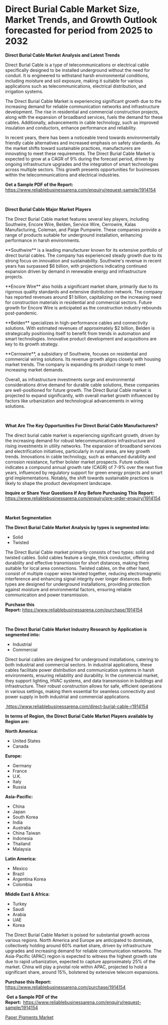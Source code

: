 <p><h1>Direct Burial Cable Market Size, Market Trends, and Growth Outlook forecasted for period from 2025 to 2032</h1></p><p><strong>Direct Burial Cable Market Analysis and Latest Trends</strong></p>
<p><p>Direct Burial Cable is a type of telecommunications or electrical cable specifically designed to be installed underground without the need for conduit. It is engineered to withstand harsh environmental conditions, including moisture and soil exposure, making it suitable for various applications such as telecommunications, electrical distribution, and irrigation systems. </p><p>The Direct Burial Cable Market is experiencing significant growth due to the increasing demand for reliable communication networks and infrastructure development. The rise in residential and commercial construction projects, along with the expansion of broadband services, fuels the demand for these cables. Additionally, advancements in cable technology, such as improved insulation and conductors, enhance performance and reliability.</p><p>In recent years, there has been a noticeable trend towards environmentally friendly cable alternatives and increased emphasis on safety standards. As the market shifts toward sustainable practices, manufacturers are innovating to meet these requirements. The Direct Burial Cable Market is expected to grow at a CAGR of 9% during the forecast period, driven by ongoing infrastructure upgrades and the integration of smart technologies across multiple sectors. This growth presents opportunities for businesses within the telecommunications and electrical industries.</p></p>
<p><strong>Get a Sample PDF of the Report:&nbsp;</strong> <a href="https://www.reliablebusinessarena.com/enquiry/request-sample/1914154?utm_campaign=2133&utm_medium=2&utm_source=Github&utm_content=ia&utm_term=01042025&utm_id=direct-burial-cable">https://www.reliablebusinessarena.com/enquiry/request-sample/1914154</a></p>
<p>&nbsp;</p>
<p><strong>Direct Burial Cable Major Market Players</strong></p>
<p><p>The Direct Burial Cable market features several key players, including Southwire, Encore Wire, Belden, Service Wire, Cerrowire, Kalas Manufacturing, Coleman, and Paige Pumpwire. These companies provide a range of products suitable for underground installation, enhancing performance in harsh environments.</p><p>**Southwire** is a leading manufacturer known for its extensive portfolio of direct burial cables. The company has experienced steady growth due to its strong focus on innovation and sustainability. Southwire's revenue in recent years has surpassed $6 billion, with projections indicating continued expansion driven by demand in renewable energy and infrastructure projects.</p><p>**Encore Wire** also holds a significant market share, primarily due to its rigorous quality standards and extensive distribution network. The company has reported revenues around $1 billion, capitalizing on the increasing need for construction materials in residential and commercial sectors. Future growth for Encore Wire is anticipated as the construction industry rebounds post-pandemic.</p><p>**Belden** specializes in high-performance cables and connectivity solutions. With estimated revenues of approximately $2 billion, Belden is strategically positioning itself to benefit from trends in automation and smart technologies. Innovative product development and acquisitions are key to its growth strategy.</p><p>**Cerrowire**, a subsidiary of Southwire, focuses on residential and commercial wiring solutions. Its revenue growth aligns closely with housing market trends. The company is expanding its product range to meet increasing market demands.</p><p>Overall, as infrastructure investments surge and environmental considerations drive demand for durable cable solutions, these companies are well-positioned for future growth. The Direct Burial Cable market is projected to expand significantly, with overall market growth influenced by factors like urbanization and technological advancements in wiring solutions.</p></p>
<p>&nbsp;</p>
<p><strong>What Are The Key Opportunities For Direct Burial Cable Manufacturers?</strong></p>
<p><p>The direct burial cable market is experiencing significant growth, driven by the increasing demand for robust telecommunications infrastructure and rising investments in utility networks. The expansion of broadband services and electrification initiatives, particularly in rural areas, are key growth trends. Innovations in cable technology, such as enhanced durability and corrosion resistance, further bolster market prospects. Future outlook indicates a compound annual growth rate (CAGR) of 7-9% over the next five years, influenced by regulatory support for green energy projects and smart grid implementations. Notably, the shift towards sustainable practices is likely to shape the product development landscape.</p></p>
<p><strong>Inquire or Share Your Questions If Any Before Purchasing This Report:</strong> <a href="https://www.reliablebusinessarena.com/enquiry/pre-order-enquiry/1914154?utm_campaign=2133&utm_medium=2&utm_source=Github&utm_content=ia&utm_term=01042025&utm_id=direct-burial-cable">https://www.reliablebusinessarena.com/enquiry/pre-order-enquiry/1914154</a></p>
<p>&nbsp;</p>
<p><strong>Market Segmentation</strong></p>
<p><strong>The Direct Burial Cable Market Analysis by types is segmented into:</strong></p>
<p><ul><li>Solid</li><li>Twisted</li></ul></p>
<p><p>The Direct Burial Cable market primarily consists of two types: solid and twisted cables. Solid cables feature a single, thick conductor, offering durability and effective transmission for short distances, making them suitable for local area connections. Twisted cables, on the other hand, consist of multiple copper wires twisted together, reducing electromagnetic interference and enhancing signal integrity over longer distances. Both types are designed for underground installations, providing protection against moisture and environmental factors, ensuring reliable communication and power transmission.</p></p>
<p><strong>Purchase this Report:&nbsp;</strong><a href="https://www.reliablebusinessarena.com/purchase/1914154?utm_campaign=2133&utm_medium=2&utm_source=Github&utm_content=ia&utm_term=01042025&utm_id=direct-burial-cable">https://www.reliablebusinessarena.com/purchase/1914154</a></p>
<p>&nbsp;</p>
<p><strong>The Direct Burial Cable Market Industry Research by Application is segmented into:</strong></p>
<p><ul><li>Industrial</li><li>Commercial</li></ul></p>
<p><p>Direct burial cables are designed for underground installations, catering to both industrial and commercial sectors. In industrial applications, these cables facilitate power distribution and communication systems in harsh environments, ensuring reliability and durability. In the commercial market, they support lighting, HVAC systems, and data transmission in buildings and infrastructure. Their robust construction allows for safe, efficient operations in various settings, making them essential for seamless connectivity and power supply in both industrial and commercial applications.</p></p>
<p><a href="https://www.reliablebusinessarena.com/direct-burial-cable-r1914154?utm_campaign=2133&utm_medium=2&utm_source=Github&utm_content=ia&utm_term=01042025&utm_id=direct-burial-cable">&nbsp;https://www.reliablebusinessarena.com/direct-burial-cable-r1914154</a></p>
<p><strong>In terms of Region, the Direct Burial Cable Market Players available by Region are:</strong></p>
<p>
    <p> <strong> North America: </strong>
        <ul>
            <li>United States</li>
            <li>Canada</li>
        </ul>
        </p> 
    <p> <strong> Europe: </strong>
        <ul>
            <li>Germany</li>
            <li>France</li>
            <li>U.K.</li>
            <li>Italy</li>
            <li>Russia</li>
        </ul>
        </p> 
    <p> <strong> Asia-Pacific: </strong>
        <ul>
            <li>China</li>
            <li>Japan</li>
            <li>South Korea</li>
            <li>India</li>
            <li>Australia</li>
            <li>China Taiwan</li>
            <li>Indonesia</li>
            <li>Thailand</li>
            <li>Malaysia</li>
        </ul>
        </p> 
    <p> <strong> Latin America: </strong>
        <ul>
            <li>Mexico</li>
            <li>Brazil</li>
            <li>Argentina Korea</li>
            <li>Colombia</li>
        </ul>
        </p> 
    <p> <strong> Middle East & Africa: </strong>
        <ul>
            <li>Turkey</li>
            <li>Saudi</li>
            <li>Arabia</li>
            <li>UAE</li>
            <li>Korea</li>
        </ul>
    </p>
    </p>
<p><p>The Direct Burial Cable Market is poised for substantial growth across various regions. North America and Europe are anticipated to dominate, collectively holding around 60% market share, driven by infrastructure upgrades and increasing demand for reliable communication networks. The Asia-Pacific (APAC) region is expected to witness the highest growth rate due to rapid urbanization, expected to capture approximately 25% of the market. China will play a pivotal role within APAC, projected to hold a significant share, around 15%, bolstered by extensive telecom expansions.</p></p>
<p><strong>Purchase this Report: </strong><a href="https://www.reliablebusinessarena.com/purchase/1914154?utm_campaign=2133&utm_medium=2&utm_source=Github&utm_content=ia&utm_term=01042025&utm_id=direct-burial-cable">https://www.reliablebusinessarena.com/purchase/1914154</a></p>
<p>&nbsp;<strong>Get a Sample PDF of the Report:&nbsp;&nbsp;</strong><a href="https://www.reliablebusinessarena.com/enquiry/request-sample/1914154?utm_campaign=2133&utm_medium=2&utm_source=Github&utm_content=ia&utm_term=01042025&utm_id=direct-burial-cable">https://www.reliablebusinessarena.com/enquiry/request-sample/1914154</a></p>
<p><strong></strong></p>
<p><p><a href="https://github.com/JakirUddin651/Market-Research-Report-List-2/blob/main/paper-pigments-market.md?utm_campaign=2133&utm_medium=2&utm_source=Github&utm_content=ia&utm_term=01042025&utm_id=direct-burial-cable">Paper Pigments Market</a></p></p>